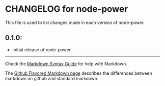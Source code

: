 # CHANGELOG for node-power

This file is used to list changes made in each version of node-power.

## 0.1.0:

* Initial release of node-power

- - -
Check the [Markdown Syntax Guide](http://daringfireball.net/projects/markdown/syntax) for help with Markdown.

The [Github Flavored Markdown page](http://github.github.com/github-flavored-markdown/) describes the differences between markdown on github and standard markdown.
